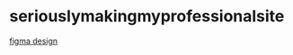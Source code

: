 # seriouslymakingmyprofessionalsite


[figma design](https://www.figma.com/file/VzZ1dotNEo6Zq8ji1G2VOe/seriouslymakingprofessionalsite?node-id=0%3A1)